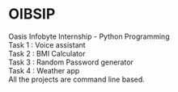 # OIBSIP
Oasis Infobyte Internship - Python Programming
<br>
Task 1 : Voice assistant
<br>
Task 2 : BMI Calculator 
<br>
Task 3 : Random Password generator
<br>
Task 4 : Weather app
<br>All the projects are command line based.